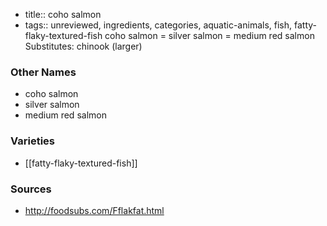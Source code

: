 - title:: coho salmon
- tags:: unreviewed, ingredients, categories, aquatic-animals, fish, fatty-flaky-textured-fish
coho salmon = silver salmon = medium red salmon Substitutes: chinook (larger)

### Other Names

* coho salmon
* silver salmon
* medium red salmon

### Varieties

* [[fatty-flaky-textured-fish]]

### Sources
* http://foodsubs.com/Fflakfat.html
